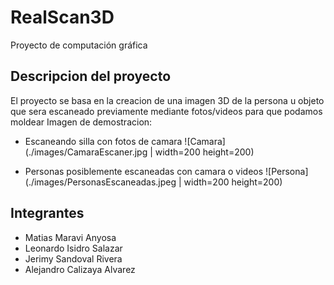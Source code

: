 # RealScan3D

Proyecto de computación gráfica

## Descripcion del proyecto

El proyecto se basa en la creacion de una imagen 3D de la persona u objeto que sera escaneado previamente mediante fotos/videos para que podamos moldear
Imagen de demostracion:

-   Escaneando silla con fotos de camara
    ![Camara](./images/CamaraEscaner.jpg | width=200 height=200)

-   Personas posiblemente escaneadas con camara o videos
    ![Persona](./images/PersonasEscaneadas.jpeg | width=200 height=200)

## Integrantes

-   Matias Maravi Anyosa
-   Leonardo Isidro Salazar
-   Jerimy Sandoval Rivera
-   Alejandro Calizaya Alvarez
